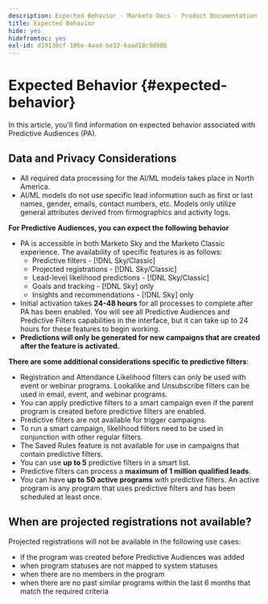```yaml
---
description: Expected Behavior - Marketo Docs - Product Documentation
title: Expected Behavior
hide: yes
hidefromtoc: yes
exl-id: d19130cf-186e-4aad-be32-6aad18c9d08b
---
```

# Expected Behavior {#expected-behavior}

In this article, you'll find information on expected behavior associated with Predictive Audiences (PA).

## Data and Privacy Considerations

* All required data processing for the AI/ML models takes place in North America.
* AI/ML models do not use specific lead information such as first or last names, gender, emails, contact numbers, etc. Models only utilize general attributes derived from firmographics and activity logs.

**For Predictive Audiences, you can expect the following behavior**

* PA is accessible in both Marketo Sky and the Marketo Classic experience. The availability of specific features is as follows:
  * Predictive filters - [!DNL Sky/Classic]
  * Projected registrations - [!DNL Sky/Classic]
  * Lead-level likelihood predictions - [!DNL Sky/Classic]
  * Goals and tracking - [!DNL Sky] only
  * Insights and recommendations - [!DNL Sky] only
* Initial activation takes **24-48 hours** for all processes to complete after PA has been enabled. You will see all Predictive Audiences and Predictive Filters capabilities in the interface, but it can take up to 24 hours for these features to begin working.
* **Predictions will only be generated for new campaigns that are created after the feature is activated.**

**There are some additional considerations specific to predictive filters**:

* Registration and Attendance Likelihood filters can only be used with event or webinar programs. Lookalike and Unsubscribe filters can be used in email, event, and webinar programs.
* You can apply predictive filters to a smart campaign even if the parent program is created before predictive filters are enabled.
* Predictive filters are not available for trigger campaigns.
* To run a smart campaign, likelihood filters need to be used in conjunction with other regular filters.
* The Saved Rules feature is not available for use in campaigns that contain predictive filters.
* You can use **up to 5** predictive filters in a smart list.
* Predictive filters can process a **maximum of 1 million qualified leads**.
* You can have **up to 50 active programs** with predictive filters. An active program is any program that uses predictive filters and has been scheduled at least once.

## When are projected registrations not available?

Projected registrations will not be available in the following use cases:

* if the program was created before Predictive Audiences was added
* when program statuses are not mapped to system statuses
* when there are no members in the program
* when there are no past similar programs within the last 6 months that match the required criteria
